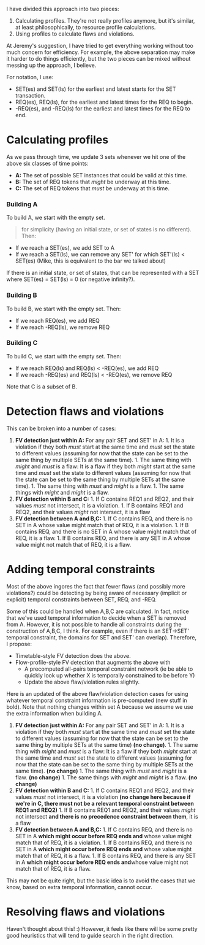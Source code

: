 I have divided this approach into two pieces:
  1. Calculating profiles.  They're not really profiles anymore, but it's similar, at least philosophically, to resource profile calculations.
  1. Using profiles to calculate flaws and violations.

At Jeremy's suggestion, I have tried to get everything working without too much concern for efficiency.  For example, the above separation may make it harder to do things efficiently, but the two pieces can be mixed without messing up the approach, I believe.

For notation, I use:
  * SET(es) and SET(ls) for the earliest and latest starts for the SET transaction.
  * REQ(es), REQ(ls), for the earliest and latest times for the REQ to begin.
  * -REQ(es), and -REQ(ls) for the earliest and latest times for the REQ to end.

# Calculating profiles #

As we pass through time, we update 3 sets whenever we hit one of the above six classes of time points:
  * **A:**  The set of possible SET instances that could be valid at this time.
  * **B:**  The set of REQ tokens that _might_ be underway at this time.
  * **C:**  The set of REQ tokens that _must_ be underway at this time.

### Building A ###

To build A, we start with the empty set.

> for simplicity (having an initial state, or set of states is no different).  Then:
  * If we reach a SET(es), we add SET to A
  * If we reach a SET(ls), we can remove any SET' for which SET'(ls) < SET(es)  (Mike, this is equivalent to the bar we talked about)

If there is an initial state, or set of states, that can be represented with a SET where SET(es) = SET(ls) = 0 (or negative infinity?).

### Building B ###

To build B, we start with the empty set.  Then:
  * If we reach REQ(es), we add REQ
  * If we reach -REQ(ls), we remove REQ

### Building C ###

To build C, we start with the empty set.  Then:
  * If we reach REQ(ls) and REQ(ls) < -REQ(es), we add REQ
  * If we reach -REQ(es) and REQ(ls) < -REQ(es), we remove REQ

Note that C is a subset of B.

# Detection flaws and violations #

This can be broken into a number of cases:

  1. **FV detection just within A:**  For any pair SET and SET' in A:
    1. It is a violation if they both _must_ start at the same time and _must_ set the state to different values (assuming for now that the state can be set to the same thing  by multiple SETs at the same time).
    1. The same thing with _might_ and _must_ is a flaw:  It is a flaw if they both _might_ start at the same time and _must_ set the state to different values (assuming for now that the state can be set to the same thing  by multiple SETs at the same time).
    1. The same thing with _must_ and _might_ is a flaw.
    1. The same things with _might_ and _might_ is a flaw.
  1. **FV detection within B and C:**
    1. If C contains REQ1 and REQ2, and their values _must_ not intersect, it is a violation.
    1. If B contains REQ1 and REQ2, and their values _might_ not intersect, it is a flaw
  1. **FV detection between A and B,C:**
    1. If C contains REQ, and there is no SET in A whose value might match that of REQ, it is a violation.
    1. If B contains REQ, and there is no SET in A whose value might match that of REQ, it is a flaw.
    1. If B contains REQ, and there is any SET in A whose value might not match that of REQ, it is a flaw.


# Adding temporal constraints #

Most of the above ingores the fact that fewer flaws (and possibly more violations?) could be detecting by being aware of necessary (implicit or explicit) temporal constraints between SET, REQ, and -REQ.

Some of this could be handled when A,B,C are calculated.  In fact, notice that we've used temporal information to decide when a SET is removed from A.  However, it is not possible to handle all constraints during the construction of A,B,C, I think.  For example, even if there is an SET->SET' temporal constraint, the domains for SET and SET' can overlap).  Therefore, I propose:

  * Timetable-style FV detection does the above.
  * Flow-profile-style FV detection that augments the above with
    * A precomputed all-pairs temporal constraint network (ie be able to quickly look up whether X is temporally constrained to be before Y)
    * Update the above flaw/violation rules slightly.

Here is an updated of the above flaw/violation detection cases for using whatever temporal constraint information is pre-computed (new stuff in bold).  Note that nothing changes within set A because we assume we use the extra information when building A.

  1. **FV detection just within A:**  For any pair SET and SET' in A:
    1. It is a violation if they both _must_ start at the same time and _must_ set the state to different values (assuming for now that the state can be set to the same thing  by multiple SETs at the same time) **(no change)**.
    1. The same thing with _might_ and _must_ is a flaw:  It is a flaw if they both _might_ start at the same time and _must_ set the state to different values (assuming for now that the state can be set to the same thing  by multiple SETs at the same time). **(no change)**
    1. The same thing with _must_ and _might_ is a flaw. **(no change)**
    1. The same things with _might_ and _might_ is a flaw. **(no change)**
  1. **FV detection within B and C:**
    1. If C contains REQ1 and REQ2, and their values _must_ not intersect, it is a violation **(no change here because if we're in C, there must not be a relevant temporal constraint between REQ1 and REQ2)**
    1. If B contains REQ1 and REQ2, and their values _might_ not intersect **and there is no precedence constraint between them**, it is a flaw
  1. **FV detection between A and B,C:**
    1. If C contains REQ, and there is no SET in A **which might occur before REQ ends and** whose value might match that of REQ, it is a violation.
    1. If B contains REQ, and there is no SET in A **which might occur before REQ ends and** whose value might match that of REQ, it is a flaw.
    1. If B contains REQ, and there is any SET in A **which might occur before REQ ends and**whose value might not match that of REQ, it is a flaw.

This may not be quite right, but the basic idea is to avoid the cases that we know, based on extra temporal information, cannot occur.

# Resolving flaws and violations #

Haven't thought about this! :)  However, it feels like there will be some pretty good heuristics that will tend to guide search in the right direction.
